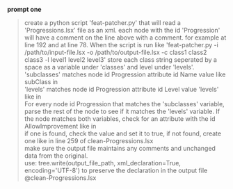 


****prompt one****

> create a python script 'feat-patcher.py' that will read a 'Progressions.lsx' file as an xml. each node with the id 'Progression' will have a comment on the line above with a comment. for example <!-- ShadowMagic --> at line 192 and <!-- ArcaneArcher --> at line 78. When the script is run like 'feat-patcher.py -i /path/to/input-file.lsx -o /path/to/output-file.lsx -c class1 class2 class3 -l level1 level2 level3' store each class string seperated by a space as a variable under 'classes' and level under 'levels'.  
  'subclasses' matches node id Progression attribute id Name value like subClass in <attribute id="Name" type="LSString" value="subClass"/>  
  'levels' matches node id Progression attribute id Level value 'levels' like in<attribute id="Level" type="uint8" value="'levels'"/>  
  For every node id Progression that matches the 'subclasses' variable, parse the rest of the node to see if it matches the 'levels' variable. If the node matches both variables, check for an attribute with the id AllowImprovement like in <attribute id="AllowImprovement" type="bool" value="True"/>  
  if one is found, check the value and set it to true, if not found, create one like in line 259 of clean-Progressions.lsx  
  make sure the output file maintains any comments and unchanged data from the original.  
use: tree.write(output_file_path, xml_declaration=True, encoding='UTF-8') to preserve the declaration in the output file  
@clean-Progressions.lsx